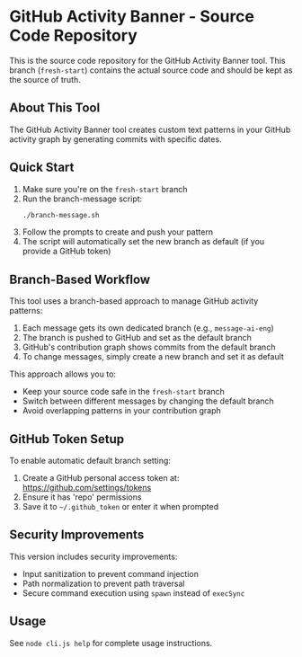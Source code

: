 # GitHub Activity Banner - Source Code Repository

This is the source code repository for the GitHub Activity Banner tool. This branch (`fresh-start`) contains the actual source code and should be kept as the source of truth.

## About This Tool

The GitHub Activity Banner tool creates custom text patterns in your GitHub activity graph by generating commits with specific dates.

## Quick Start

1. Make sure you're on the `fresh-start` branch
2. Run the branch-message script:
   ```bash
   ./branch-message.sh
   ```
3. Follow the prompts to create and push your pattern
4. The script will automatically set the new branch as default (if you provide a GitHub token)

## Branch-Based Workflow

This tool uses a branch-based approach to manage GitHub activity patterns:

1. Each message gets its own dedicated branch (e.g., `message-ai-eng`)
2. The branch is pushed to GitHub and set as the default branch
3. GitHub's contribution graph shows commits from the default branch
4. To change messages, simply create a new branch and set it as default

This approach allows you to:
- Keep your source code safe in the `fresh-start` branch
- Switch between different messages by changing the default branch
- Avoid overlapping patterns in your contribution graph

## GitHub Token Setup

To enable automatic default branch setting:

1. Create a GitHub personal access token at: https://github.com/settings/tokens
2. Ensure it has 'repo' permissions
3. Save it to `~/.github_token` or enter it when prompted

## Security Improvements

This version includes security improvements:
- Input sanitization to prevent command injection
- Path normalization to prevent path traversal
- Secure command execution using `spawn` instead of `execSync`

## Usage

See `node cli.js help` for complete usage instructions.
